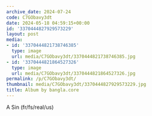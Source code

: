 ```yaml
---
archive_date: 2024-07-24
code: C7GObavy3dt
date: 2024-05-18 04:59:15+00:00
id: '3370444827929573229'
layout: post
media:
- id: '3370444821738746385'
  type: image
  url: media/C7GObavy3dt/3370444821738746385.jpg
- id: '3370444821864527326'
  type: image
  url: media/C7GObavy3dt/3370444821864527326.jpg
permalink: /p/C7GObavy3dt/
thumbnail: media/C7GObavy3dt/3370444827929573229.jpg
title: Album by bangla.core
---
```


A Sin (fr/fs/real/us)